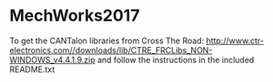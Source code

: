 # MechWorks2017

To get the CANTalon libraries from Cross The Road: 
http://www.ctr-electronics.com//downloads/lib/CTRE_FRCLibs_NON-WINDOWS_v4.4.1.9.zip
and follow the instructions in the included README.txt

